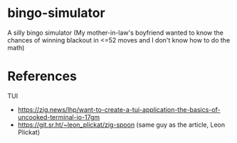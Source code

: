 # bingo-simulator
A silly bingo simulator (My mother-in-law's boyfriend wanted to know the chances of winning blackout in <=52 moves and I don't know how to do the math)

# References
TUI 
- https://zig.news/lhp/want-to-create-a-tui-application-the-basics-of-uncooked-terminal-io-17gm
- https://git.sr.ht/~leon_plickat/zig-spoon (same guy as the article, Leon Plickat)
